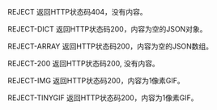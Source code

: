 REJECT
返回HTTP状态码404，没有内容。

REJECT-DICT
返回HTTP状态码200，内容为空的JSON对象。

REJECT-ARRAY
返回HTTP状态码200，内容为空的JSON数组。

REJECT-200
返回HTTP状态码200, 没有内容。

REJECT-IMG
返回HTTP状态码200，内容为1像素GIF。

REJECT-TINYGIF
返回HTTP状态码200，内容为1像素GIF。
